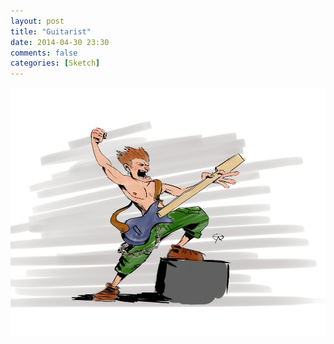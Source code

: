 ```yaml
---
layout: post
title: "Guitarist"
date: 2014-04-30 23:30
comments: false
categories: [Sketch]
---
```


![Guitarist](/assets/guitaristsmall.jpg)
